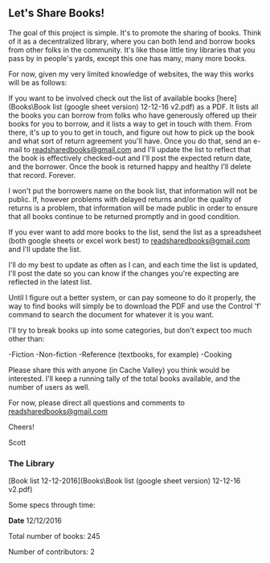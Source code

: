 ## Let's Share Books!


The goal of this project is simple. It's to promote the sharing of books. Think of it as a decentralized library, where you can both lend and borrow books from other folks in the community. It's like those little tiny libraries that you pass by in people's yards, except this one has many, many more books.

For now, given my very limited knowledge of websites, the way this works will be as follows:

If you want to be involved check out the list of available books [here](Books\Book list (google sheet version) 12-12-16 v2.pdf) as a PDF. It lists all the books you can borrow from folks who have generously offered up their books for you to borrow, and it lists a way to get in touch with them. From there, it's up to you to get in touch, and figure out how to pick up the book and what sort of return agreement you'll have. Once you do that, send an e-mail to readsharedbooks@gmail.com and I'll update the list to reflect that the book is effectively checked-out and I'll post the expected return date, and the borrower. Once the book is returned happy and healthy I'll delete that record.
Forever.

I won't put the borrowers name on the book list, that information will not be public. If, however problems with delayed returns and/or the quality of returns is a problem, that information will be made public in order to ensure that all books continue to be returned promptly and in good condition.


If you ever want to add more books to the list, send the list as a spreadsheet (both google sheets or excel work best) to <readsharedbooks@gmail.com> and I'll update the list.

I'll do my best to update as often as I can, and each time the list is updated, I'll post the date so you can know if the changes you're expecting are reflected in the latest list.

Until I figure out a better system, or can pay someone to do it properly, the way to find books will simply be to download the PDF and use the Control 'f' command to search the document for whatever it is you want.

I'll try to break books up into some categories, but don't expect too much other than:

-Fiction
-Non-fiction
-Reference (textbooks, for example)
-Cooking

Please share this with anyone (in Cache Valley) you think would be interested. I'll keep a running tally of the total books available, and the number of users as well.

For now, please direct all questions and comments to <readsharedbooks@gmail.com>


Cheers!

Scott

### The Library ###
[Book list 12-12-2016](Books\Book list (google sheet version) 12-12-16 v2.pdf)


Some specs through time:

**Date** 12/12/2016

Total number of books: 245

Number of contributors: 2
